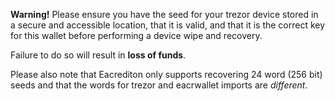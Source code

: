 **Warning!** Please ensure you have the seed for your trezor device stored in a
secure and accessible location, that it is valid, and that it is the correct key
for this wallet before performing a device wipe and recovery.

Failure to do so will result in **loss of funds**.

Please also note that Eacrediton only supports recovering 24 word (256 bit)
seeds and that the words for trezor and eacrwallet imports are *different*.
